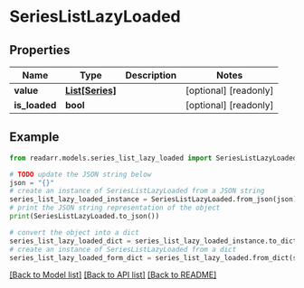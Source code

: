 # SeriesListLazyLoaded


## Properties

Name | Type | Description | Notes
------------ | ------------- | ------------- | -------------
**value** | [**List[Series]**](Series.md) |  | [optional] [readonly] 
**is_loaded** | **bool** |  | [optional] [readonly] 

## Example

```python
from readarr.models.series_list_lazy_loaded import SeriesListLazyLoaded

# TODO update the JSON string below
json = "{}"
# create an instance of SeriesListLazyLoaded from a JSON string
series_list_lazy_loaded_instance = SeriesListLazyLoaded.from_json(json)
# print the JSON string representation of the object
print(SeriesListLazyLoaded.to_json())

# convert the object into a dict
series_list_lazy_loaded_dict = series_list_lazy_loaded_instance.to_dict()
# create an instance of SeriesListLazyLoaded from a dict
series_list_lazy_loaded_form_dict = series_list_lazy_loaded.from_dict(series_list_lazy_loaded_dict)
```
[[Back to Model list]](../README.md#documentation-for-models) [[Back to API list]](../README.md#documentation-for-api-endpoints) [[Back to README]](../README.md)


